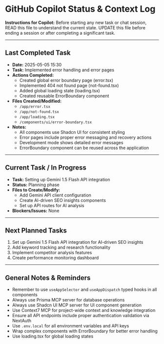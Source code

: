 # GitHub Copilot Status & Context Log

**Instructions for Copilot:** Before starting any new task or chat session, READ this file to understand the current state. UPDATE this file before ending a session or after completing a significant task.

---

## Last Completed Task

- **Date:** 2025-05-05 15:30
- **Task:** Implemented error handling and error pages
- **Actions Completed:**
  - Created global error boundary page (error.tsx)
  - Implemented 404 not found page (not-found.tsx)
  - Added global loading state (loading.tsx)
  - Created reusable ErrorBoundary component
- **Files Created/Modified:**
  - `/app/error.tsx`
  - `/app/not-found.tsx`
  - `/app/loading.tsx`
  - `/components/ui/error-boundary.tsx`
- **Notes:**
  - All components use Shadcn UI for consistent styling
  - Error pages include proper error messaging and recovery actions
  - Development mode shows detailed error messages
  - ErrorBoundary component can be reused across the application

---

## Current Task / In Progress

- **Task:** Setting up Gemini 1.5 Flash API integration
- **Status:** Planning phase
- **Files to Create/Modify:**
  - Add Gemini API client configuration
  - Create AI-driven SEO insights components
  - Set up API routes for AI analysis
- **Blockers/Issues:** None

---

## Next Planned Tasks

1. Set up Gemini 1.5 Flash API integration for AI-driven SEO insights
2. Add keyword tracking and research functionality
3. Implement competitor analysis features
4. Create performance monitoring dashboard

---

## General Notes & Reminders

- Remember to use `useAppSelector` and `useAppDispatch` typed hooks in all components
- Always use Prisma MCP server for database operations
- Always use Shadcn UI MCP server for UI component generation
- Use Context7 MCP for project-wide context and knowledge integration
- Ensure all API endpoints include proper authentication validation via NextAuth
- Use `.env.local` for all environment variables and API keys
- Wrap complex components with ErrorBoundary for better error handling
- Use loading.tsx for global loading states

